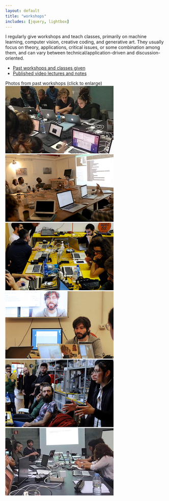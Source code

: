 ```yaml
---
layout: default
title: "workshops"
includes: [jquery, lightbox]
---
```


<div id="work">
	<div id="workshops_about">
		I regularly give workshops and teach classes, primarily on machine learning, computer vision, creative coding, and generative art. They usually focus on theory, applications, critical issues, or some combination among them, and can vary between technical/application-driven and discussion-oriented.
	</div>
	<div class="workshops_section">
		<ul>
			<li><a href="/cv/#teaching">Past workshops and classes given</a></li>
			<li><a href="https://ml4a.github.io/classes">Published video lectures and notes</a></li>
		</ul>
	</div>
	<div class="workshops_section">
		<div class="workshops_heading">Photos from past workshops (click to enlarge)</div>
		<a href="/images/workshops/influencers2.jpg" rel="lightbox[ws]"><img src="/images/workshops/thumb_influencers2.jpg" /></a>
		<a href="/images/workshops/altai1.jpg" rel="lightbox[ws]"><img src="/images/workshops/thumb_altai1.jpg" /></a>
		<a href="/images/workshops/opendot2.jpg" rel="lightbox[ws]"><img src="/images/workshops/thumb_opendot2.jpg" /></a>
		<a href="/images/workshops/opendot1.jpg" rel="lightbox[ws]"><img src="/images/workshops/thumb_opendot1.jpg" /></a>	
		<a href="/images/workshops/opendot3.jpg" rel="lightbox[ws]"><img src="/images/workshops/thumb_opendot3.jpg" /></a>
		<a href="/images/workshops/influencers1.jpg" rel="lightbox[ws]"><img src="/images/workshops/thumb_influencers1.jpg" /></a>	
	</div>
</div>